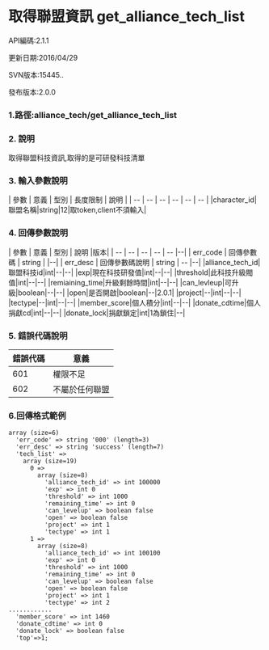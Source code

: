 # 取得聯盟資訊 get_alliance_tech_list



API編碼:2.1.1

> 


更新日期:2016/04/29

> 

SVN版本:15445..

> 

發布版本:2.0.0
### 1.路徑:alliance_tech/get_alliance_tech_list

### 2. 說明

取得聯盟科技資訊,取得的是可研發科技清單
### 3. 輸入參數說明


| 參數 | 意義 | 型別 | 長度限制 | 說明 |
| -- | -- | -- | -- | -- | -- |
|character_id|聯盟名稱|string|12|取token,client不須輸入|


### 4. 回傳參數說明
| 參數 | 意義 | 型別 | 說明 |版本|
| -- | -- | -- | -- | -- |--|
| err_code | 回傳參數碼 | string |  |--|
| err_desc | 回傳參數碼說明 | string | -- |--|
|alliance_tech_id|聯盟科技id|int|--|--|
|exp|現在科技研發值|int|--|--|
|threshold|此科技升級閥值|int|--|--|
|remiaining_time|升級剩餘時間|int|--|--|
|can_levleup|可升級|boolean|--|--|
|open|是否開啟|boolean|--|2.0.1|
|project|--|int|--|--|
|tectype|--|int|--|--|
|member_score|個人積分|int|--|--|
|donate_cdtime|個人捐獻cd|int|--|--|
|donate_lock|捐獻鎖定|int|1為鎖住|--|

### 5. 錯誤代碼說明
|錯誤代碼|意義|
|--|--|
|601|權限不足|
|602|不屬於任何聯盟|

### 6.回傳格式範例

```
array (size=6)
  'err_code' => string '000' (length=3)
  'err_desc' => string 'success' (length=7)
  'tech_list' => 
    array (size=19)
      0 => 
        array (size=8)
          'alliance_tech_id' => int 100000
          'exp' => int 0
          'threshold' => int 1000
          'remaining_time' => int 0
          'can_levelup' => boolean false
          'open' => boolean false
          'project' => int 1
          'tectype' => int 1
      1 => 
        array (size=8)
          'alliance_tech_id' => int 100100
          'exp' => int 0
          'threshold' => int 1000
          'remaining_time' => int 0
          'can_levelup' => boolean false
          'open' => boolean false
          'project' => int 1
          'tectype' => int 2
............          
  'member_score' => int 1460
  'donate_cdtime' => int 0
  'donate_lock' => boolean false
  'top'=>1;
  ```

